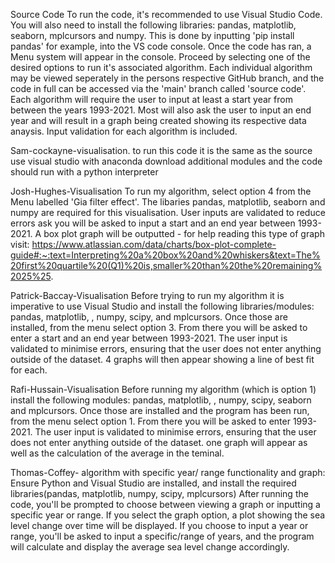 Source Code
To run the code, it's recommended to use Visual Studio Code. You will also need to install the following libraries: pandas, matplotlib, seaborn, mplcursors and numpy. This is done by inputting 'pip install pandas' for example, into the VS code console. Once the code has ran, a Menu system will appear in the console. Proceed by selecting one of the desired options to run it's associated algorithm. Each individual algorithm may be viewed seperately in the persons respective GitHub branch, and the code in full can be accessed via the 'main' branch called 'source code'. Each algorithm will require the user to input at least a start year from between the years 1993-2021. Most will also ask the user to input an end year and will result in a graph being created showing its respective data anaysis. Input validation for each algorithm is included.
 
Sam-cockayne-visualisation.
 to run this code it is the same as the source use visual studio with anaconda download additional modules and the code should run with a python interpreter

 Josh-Hughes-Visualisation
 To run my algorithm, select option 4 from the Menu labelled 'Gia filter effect'. The libaries pandas, matplotlib, seaborn and numpy are required for this visualisation. User inputs are validated to reduce errors ask you will be asked to input a start and an end year between 1993-2021. A box plot graph will be outputted - for help reading this type of graph visit: https://www.atlassian.com/data/charts/box-plot-complete-guide#:~:text=Interpreting%20a%20box%20and%20whiskers&text=The%20first%20quartile%20(Q1)%20is,smaller%20than%20the%20remaining%2025%25. 

Patrick-Baccay-Visualisation
Before trying to run my algorithm it is imperative to use Visual Studio and install the following libraries/modules: pandas, matplotlib, , numpy, scipy, and mplcursors. Once those are installed, from the menu select option 3. From there you will be asked to enter a start and an end year between 1993-2021. The user input is validated to minimise errors, ensuring that the user does not enter anything outside of the dataset. 4 graphs will then appear showing a line of best fit for each.

 Rafi-Hussain-Visualisation 
 Before running my algorithm (which is option 1) install the following modules: pandas, matplotlib, , numpy, scipy, seaborn and mplcursors. Once those are installed and the program has been run, from the menu select option 1. From there you will be asked to enter 1993-2021. The user input is validated to minimise errors, ensuring that the user does not enter anything outside of the dataset. one graph will appear as well as the calculation of the average in the teminal. 

Thomas-Coffey- algorithm with specific year/ range functionality and graph: Ensure Python and Visual Studio are installed, and install the required libraries(pandas, matplotlib, numpy, scipy, mplcursors) After running the code, you'll be prompted to choose between viewing a graph or inputting a specific year or range. If you select the graph option, a plot showing the sea level change over time will be displayed. If you choose to input a year or range, you'll be asked to input a specific/range of years, and the program will calculate and display the average sea level change accordingly.
